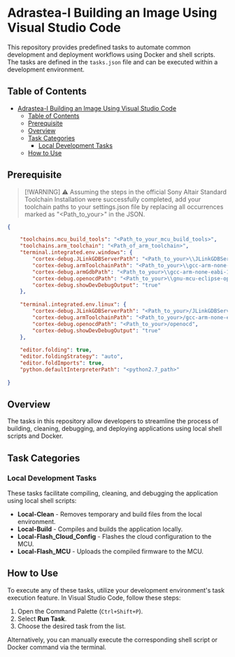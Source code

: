 # Adrastea-I Building an Image Using Visual Studio Code

This repository provides predefined tasks to automate common development and deployment workflows using Docker and shell scripts. The tasks are defined in the `tasks.json` file and can be executed within a development environment.

## Table of Contents
- [Adrastea-I Building an Image Using Visual Studio Code](#adrastea-i-building-an-image-using-visual-studio-code)
  - [Table of Contents](#table-of-contents)
  - [Prerequisite](#prerequisite)
  - [Overview](#overview)
  - [Task Categories](#task-categories)
    - [Local Development Tasks](#local-development-tasks)
  - [How to Use](#how-to-use)

## Prerequisite

> [!WARNING] ⚠️
> Assuming the steps in the official Sony Altair Standard Toolchain Installation were successfully completed, add your toolchain paths to your settings.json file by replacing all occurrences marked as "<Path_to_your>" in the JSON.


```json
{

    "toolchains.mcu_build_tools": "<Path_to_your_mcu_build_tools>",
    "toolchains.arm_toolchain": "<Path_of_arm_toolchain>",
    "terminal.integrated.env.windows": {
        "cortex-debug.JLinkGDBServerPath": "<Path_to_your>\\JLinkGDBServer.exe",
        "cortex-debug.armToolchainPath": "<Path_to_your>\\gcc-arm-none-eabi-10.3-2021.07\\bin",
        "cortex-debug.armGdbPath": "<Path_to_your>\\gcc-arm-none-eabi-10.3-2021.07\\bin",
        "cortex-debug.openocdPath": "<Path_to_your>\\gnu-mcu-eclipse-openocd-0.10.0-8-20180512-1921-win64\\GNU MCU Eclipse\\OpenOCD\\0.10.0-8-20180512-1921\\bin",
        "cortex-debug.showDevDebugOutput": "true"
    },
    
    "terminal.integrated.env.linux": {
        "cortex-debug.JLinkGDBServerPath": "<Path_to_your>/JLinkGDBServer",
        "cortex-debug.armToolchainPath": "<Path_to_your>/gcc-arm-none-eabi",
        "cortex-debug.openocdPath": "<Path_to_your>/openocd",
        "cortex-debug.showDevDebugOutput": "true"
    },
    
    "editor.folding": true,
    "editor.foldingStrategy": "auto",
    "editor.foldImports": true,
    "python.defaultInterpreterPath": "<python2.7_path>"
    
}


```

## Overview
The tasks in this repository allow developers to streamline the process of building, cleaning, debugging, and deploying applications using local shell scripts and Docker.

## Task Categories

### Local Development Tasks
These tasks facilitate compiling, cleaning, and debugging the application using local shell scripts:
- **Local-Clean** - Removes temporary and build files from the local environment.
- **Local-Build** - Compiles and builds the application locally.
- **Local-Flash_Cloud_Config** - Flashes the cloud configuration to the MCU.
- **Local-Flash_MCU** - Uploads the compiled firmware to the MCU.

## How to Use
To execute any of these tasks, utilize your development environment's task execution feature. In Visual Studio Code, follow these steps:

1. Open the Command Palette (`Ctrl+Shift+P`).
2. Select **Run Task**.
3. Choose the desired task from the list.

Alternatively, you can manually execute the corresponding shell script or Docker command via the terminal.
